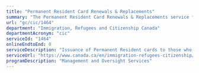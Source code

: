 ```yaml
---
title: "Permanent Resident Card Renewals & Replacements"
summary: "The Permanent Resident Card Renewals & Replacements service from Immigration, Refugees and Citizenship Canada is not available end-to-end online, according to the GC Service Inventory."
url: "gc/cic/1464"
department: "Immigration, Refugees and Citizenship Canada"
departmentAcronym: "cic"
serviceId: "1464"
onlineEndtoEnd: 0
serviceDescription: "Issuance of Permanent Resident cards to those who have applied to renew their expired card or who require a replacement card."
serviceUrl: "https://www.canada.ca/en/immigration-refugees-citizenship/services/new-immigrants/pr-card/apply-renew-replace.html"
programDescription: "Management and Oversight Services"
---
```

